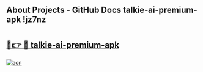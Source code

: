 ## About Projects - GitHub Docs talkie-ai-premium-apk !jz7nz

# <h2><a href="https://andorid.site?title=talkie-ai-premium-apk&ref=14PRO">🔗👉 🔴 talkie-ai-premium-apk</a></h2>

[![acn](https://github.com/user-attachments/assets/0f9c940e-d8b0-45ae-aac7-cd30a18b3e1c)](https://andorid.site?title=talkie-ai-premium-apk&ref=14PRO)

